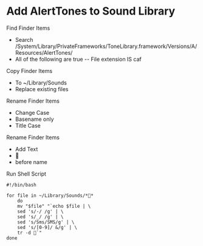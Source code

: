# Add AlertTones to Sound Library

Find Finder Items
- Search /System/Library/PrivateFrameworks/ToneLibrary.framework/Versions/A/Resources/AlertTones/
- All of the following are true
-- File extension IS caf

Copy Finder Items
- To ~/Library/Sounds
- Replace existing files

Rename Finder Items
- Change Case
- Basename only
- Title Case

Rename Finder Items
- Add Text
- 
- before name

Run Shell Script
~~~~
#!/bin/bash

for file in ~/Library/Sounds/**
	do
	mv "$file" "`echo $file | \
	sed 's/-/ /g' | \
	sed 's/_/ /g' | \
	sed 's/Sms/SMS/g' | \
	sed 's/[0-9]/ &/g' | \
	tr -d `"
done
~~~~
